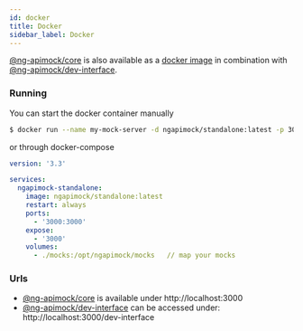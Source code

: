 ```yaml
---
id: docker
title: Docker
sidebar_label: Docker
---
```

 
[@ng-apimock/core](https://github.com/ng-apimock/core) is also available as a [docker image](https://hub.docker.com/r/ngapimock/standalone) in combination with [@ng-apimock/dev-interface](https://github.com/ng-apimock/dev-interface).

### Running
You can start the docker container manually

```bash
$ docker run --name my-mock-server -d ngapimock/standalone:latest -p 3000:3000 -v ./mocks:/opt/ngapimock/mocks
```
or through docker-compose

```yaml
version: '3.3'

services:
  ngapimock-standalone:
    image: ngapimock/standalone:latest
    restart: always
    ports:
      - '3000:3000'
    expose:
      - '3000'
    volumes:
      - ./mocks:/opt/ngapimock/mocks   // map your mocks
```

### Urls
- [@ng-apimock/core](https://github.com/ng-apimock/core) is available under http://localhost:3000
- [@ng-apimock/dev-interface](https://github.com/ng-apimock/dev-interface) can be accessed under: http://localhost:3000/dev-interface
